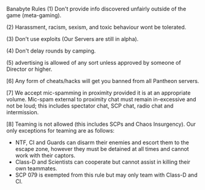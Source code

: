 Banabyte Rules
(1) Don't provide info discovered unfairly outside of the game (meta-gaming).

(2) Harassment, racism, sexism, and toxic behaviour wont be tolerated.

(3) Don't use exploits (Our Servers are still in alpha).

(4) Don't delay rounds by camping.

(5)  advertising is allowed of any sort unless approved by someone of Director or higher.

[6] Any form of cheats/hacks will get you banned from all Pantheon servers.

[7] We accept mic-spamming in proximity provided it is at an appropriate volume. Mic-spam external to proximity chat must remain in-excessive and not be loud; this includes spectator chat, SCP chat, radio chat and intermission.

[8] Teaming is not allowed (this includes SCPs and Chaos Insurgency).
Our only exceptions for teaming are as follows:
- NTF, CI and Guards can disarm their enemies and escort them to the escape zone, however they must be detained at all times and cannot work with their captors.
- Class-D and Scientists can cooperate but cannot assist in killing their own teammates.
- SCP 079 is exempted from this rule but may only team with Class-D and CI.

